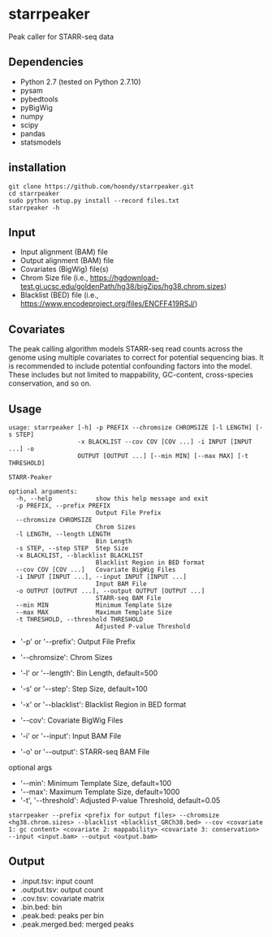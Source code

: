 # starrpeaker
Peak caller for STARR-seq data

## Dependencies

* Python 2.7 (tested on Python 2.7.10)
* pysam
* pybedtools
* pyBigWig
* numpy
* scipy
* pandas
* statsmodels

## installation

```
git clone https://github.com/hoondy/starrpeaker.git
cd starrpeaker
sudo python setup.py install --record files.txt
starrpeaker -h
```

## Input

* Input alignment (BAM) file
* Output alignment (BAM) file
* Covariates (BigWig) file(s)
* Chrom Size file (i.e., https://hgdownload-test.gi.ucsc.edu/goldenPath/hg38/bigZips/hg38.chrom.sizes) 
* Blacklist (BED) file (i.e., https://www.encodeproject.org/files/ENCFF419RSJ/)

## Covariates

The peak calling algorithm models STARR-seq read counts across the genome using multiple covariates to correct for potential sequencing bias. It is recommended to include potential confounding factors into the model. These includes but not limited to mappability, GC-content, cross-species conservation, and so on.

## Usage

```
usage: starrpeaker [-h] -p PREFIX --chromsize CHROMSIZE [-l LENGTH] [-s STEP]
                   -x BLACKLIST --cov COV [COV ...] -i INPUT [INPUT ...] -o
                   OUTPUT [OUTPUT ...] [--min MIN] [--max MAX] [-t THRESHOLD]

STARR-Peaker

optional arguments:
  -h, --help            show this help message and exit
  -p PREFIX, --prefix PREFIX
                        Output File Prefix
  --chromsize CHROMSIZE
                        Chrom Sizes
  -l LENGTH, --length LENGTH
                        Bin Length
  -s STEP, --step STEP  Step Size
  -x BLACKLIST, --blacklist BLACKLIST
                        Blacklist Region in BED format
  --cov COV [COV ...]   Covariate BigWig Files
  -i INPUT [INPUT ...], --input INPUT [INPUT ...]
                        Input BAM File
  -o OUTPUT [OUTPUT ...], --output OUTPUT [OUTPUT ...]
                        STARR-seq BAM File
  --min MIN             Minimum Template Size
  --max MAX             Maximum Template Size
  -t THRESHOLD, --threshold THRESHOLD
                        Adjusted P-value Threshold
```

* '-p' or '--prefix': Output File Prefix
* '--chromsize': Chrom Sizes
* '-l' or '--length': Bin Length, default=500
* '-s' or '--step': Step Size, default=100
* '-x' or '--blacklist': Blacklist Region in BED format
* '--cov': Covariate BigWig Files

* '-i' or '--input': Input BAM File
* '-o' or '--output': STARR-seq BAM File

optional args
* '--min': Minimum Template Size, default=100
* '--max': Maximum Template Size, default=1000
* '-t', '--threshold': Adjusted P-value Threshold, default=0.05

```
starrpeaker --prefix <prefix for output files> --chromsize <hg38.chrom.sizes> --blacklist <blacklist_GRCh38.bed> --cov <covariate 1: gc content> <covariate 2: mappability> <covariate 3: conservation> --input <input.bam> --output <output.bam>
```

## Output

* <prefix>.input.tsv: input count
* <prefix>.output.tsv: output count
* <prefix>.cov.tsv: covariate matrix
* <prefix>.bin.bed: bin
* <prefix>.peak.bed: peaks per bin
* <prefix>.peak.merged.bed: merged peaks
